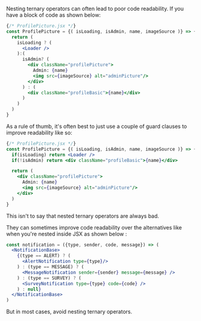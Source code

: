 Nesting ternary operators can often lead to poor code readability. If you have a block of code as shown below:

```jsx
{/* ProfilePicture.jsx */}
const ProfilePicture = {( isLoading, isAdmin, name, imageSource )} => {
  return (
    isLoading ? (
      <Loader />
    ):(
      isAdmin? (
        <div className="profilePicture">
          Admin: {name}
          <img src={imageSource} alt="adminPicture"/>
        </div>
      ) : (
        <div className="profileBasic">{name}</div>
      )
    )
  )
}
```

As a rule of thumb, it's often best to just use a couple of guard clauses to improve readability like so:

```jsx
{/* ProfilePicture.jsx */}
const ProfilePicture = {( isLoading, isAdmin, name, imageSource )} => {
  if(isLoading) return <Loader />
  if(!isAdmin) return <div className="profileBasic">{name}</div>

  return (
    <div className="profilePicture">
      Admin: {name}
      <img src={imageSource} alt="adminPicture"/>
    </div>
  )
}
```

This isn't to say that nested ternary operators are always bad.

They can sometimes improve code readability over the alternatives like when you're nested inside JSX as shown below : 

```jsx
const notification = ({type, sender, code, message}) => (
  <NotificationBase>
    {(type == ALERT) ? (
      <AlertNotification type={type}/>
    ) : (type == MESSAGE) ? (
      <MessageNotification sender={sender} message={message} />
    ) : (type == SURVEY) ? (
      <SurveyNotification type={type} code={code} />
    ) : null}
  </NotificationBase>
)
```

But in most cases, avoid nesting ternary operators.